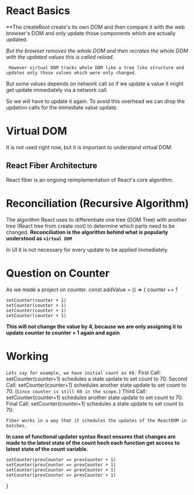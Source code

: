 # React Basics
**The createRoot create's its own DOM and then compare it with the web browser's DOM and only update those components which are actually updated.

*But the browser removes the whole DOM and then recrates the whole DOM with the updated values this is called reload.*

` However virtual DOM tracks whole DOM like a tree like structure and updates only those values which were only changed.`

But some values depends on network call so if we update a value it might get update immediately via a network call.

So we will have to update it again. To avoid this overhead we can drop the updation calls for the immediate value update.

# Virtual DOM
It is not used right now, but it is important to understand virtual DOM.

## React Fiber Architecture

React fiber is an ongoing reimplementation of React's core algorithm.

# Reconciliation (Recursive Algorithm)
The algorithm React uses to differentiate one tree (DOM Tree) with another tree (React tree from create root) to determine which parts need to be changed. 
**Reconciliation is the algorithm behind what is popularly understood as `virtual DOM`**

In UI it is not necessary for every update to be applied immediately.

# Question on Counter

As we made a project on counter. 
const addValue = () => {
    counter += 1

    setCounter(counter + 1)
    setCounter(counter + 1)
    setCounter(counter + 1)
    setCounter(counter + 1)

**This will not change the value by 4, because we are only assigning it to update counter to counter + 1 again and again**
# Working
`Lets say for example, we have initial count as 69.`
First Call: setCounter(counter+1) schedules a state update to set count to 70.
Second Call: setCounter(counter+1) schedules another state update to set count to 70. (`Since counter is still 69 in the scope.`)
Third Call: setCounter(counter+1) schedules another state update to set count to 70.
Final Call: setCounter(counter+1) schedules a state update to set count to 70.

`Fiber works in a way that it schedules the updates of the ReactDOM in batches.`

**In case of functional updater syntax React ensures that changes are made to the latest state of the count hech each function get access to latest state of the count variable.**

    setCounter(prevCounter => prevCounter + 1)
    setCounter(prevCounter => prevCounter + 1)
    setCounter(prevCounter => prevCounter + 1)
    setCounter(prevCounter => prevCounter + 1)
}
